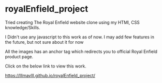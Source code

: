 # royalEnfield_project
Tried creating The Royal Enfield website clone using my HTMl, CSS knowledge/Skills.

I Didn't use any javascript to this work as of now. I may add few features in the future, but not sure about it for now

All the images has an anchor tag which redirects you to official Royal Enfield product page. 

Click on the below link to view this work. 

https://lllmavlll.github.io/royalEnfield_project/
